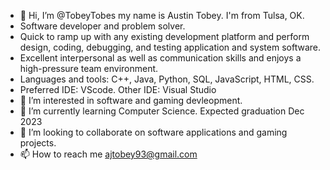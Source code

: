 - 👋 Hi, I’m @TobeyTobes my name is Austin Tobey. I'm from Tulsa, OK. 
- Software developer and problem solver.
- Quick to ramp up with any existing development platform and perform design, coding, debugging, and testing application and system software. 
- Excellent interpersonal as well as communication skills and enjoys a high-pressure team environment.
- Languages and tools: C++, Java, Python, SQL, JavaScript, HTML, CSS. 
- Preferred IDE: VScode. Other IDE: Visual Studio
- 👀 I’m interested in software and gaming devleopment.
- 🌱 I’m currently learning Computer Science. Expected graduation Dec 2023
- 💞️ I’m looking to collaborate on software applications and gaming projects.
- 📫 How to reach me ajtobey93@gmail.com

<!---
TobeyTobes/TobeyTobes is a ✨ special ✨ repository because its `README.md` (this file) appears on your GitHub profile.
You can click the Preview link to take a look at your changes.
--->
